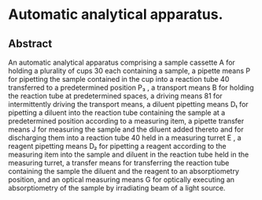 # Automatic analytical apparatus.

## Abstract
An automatic analytical apparatus comprising a sample cassette A for holding a plurality of cups 30 each containing a sample, a pipette means P for pipetting the sample contained in the cup into a reaction tube 40 transferred to a predetermined position P₃ , a transport means B for holding the reaction tube at predetermined spaces, a driving means 81 for intermittently driving the transport means, a diluent pipetting means D₁ for pipetting a diluent into the reaction tube containing the sample at a predetermined position according to a measuring item, a pipette transfer means J for measuring the sample and the diluent added thereto and for discharging them into a reaction tube 40 held in a measuring turret E , a reagent pipetting means D₂ for pipetting a reagent according to the measuring item into the sample and diluent in the reaction tube held in the measuring turret, a transfer means for transferring the reaction tube containing the sample the diluent and the reagent to an absorptiometry position, and an optical measuring means G for optically executing an absorptiometry of the sample by irradiating beam of a light source.